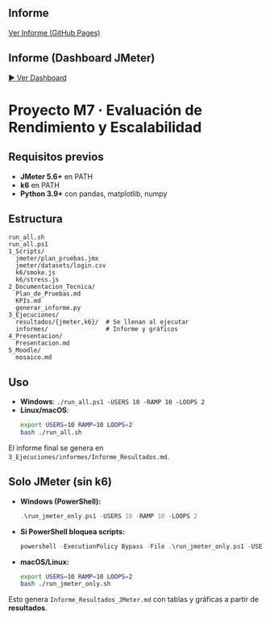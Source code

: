 ## Informe
[Ver Informe (GitHub Pages)](https://pamegutierrez.github.io/M7_Evaluacion_Rendimiento_Pame/informe.html)


## Informe (Dashboard JMeter)
[▶️ Ver Dashboard](https://pamegutierrez.github.io/M7_Evaluacion_Rendimiento_Pame/jmeter-dashboard/)

# Proyecto M7 · Evaluación de Rendimiento y Escalabilidad

## Requisitos previos
- **JMeter 5.6+** en PATH
- **k6** en PATH
- **Python 3.9+** con pandas, matplotlib, numpy

## Estructura
```
run_all.sh
run_all.ps1
1_Scripts/
  jmeter/plan_pruebas.jmx
  jmeter/datasets/login.csv
  k6/smoke.js
  k6/stress.js
2_Documentacion_Tecnica/
  Plan_de_Pruebas.md
  KPIs.md
  generar_informe.py
3_Ejecuciones/
  resultados/{jmeter,k6}/  # Se llenan al ejecutar
  informes/                # Informe y gráficos
4_Presentacion/
  Presentacion.md
5_Moodle/
  mosaico.md
```

## Uso 
- **Windows**: `./run_all.ps1 -USERS 10 -RAMP 10 -LOOPS 2`
- **Linux/macOS**:
  ```bash
  export USERS=10 RAMP=10 LOOPS=2
  bash ./run_all.sh
  ```

El informe final se genera en `3_Ejecuciones/informes/Informe_Resultados.md`.


## Solo JMeter (sin k6)
- **Windows (PowerShell):**
  ```powershell
  .\run_jmeter_only.ps1 -USERS 10 -RAMP 10 -LOOPS 2
  ```
- **Si PowerShell bloquea scripts:**
  ```powershell
  powershell -ExecutionPolicy Bypass -File .\run_jmeter_only.ps1 -USERS 10 -RAMP 10 -LOOPS 2
  ```
- **macOS/Linux:**
  ```bash
  export USERS=10 RAMP=10 LOOPS=2
  bash ./run_jmeter_only.sh
  ```
Esto genera `Informe_Resultados_JMeter.md` con tablas y gráficas a partir de **resultados**.
